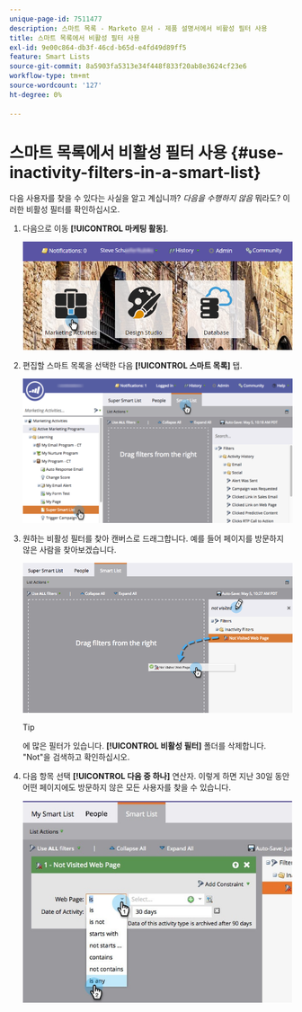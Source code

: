 ```yaml
---
unique-page-id: 7511477
description: 스마트 목록 - Marketo 문서 - 제품 설명서에서 비활성 필터 사용
title: 스마트 목록에서 비활성 필터 사용
exl-id: 9e00c864-db3f-46cd-b65d-e4fd49d89ff5
feature: Smart Lists
source-git-commit: 8a5903fa5313e34f448f833f20ab8e3624cf23e6
workflow-type: tm+mt
source-wordcount: '127'
ht-degree: 0%

---
```


# 스마트 목록에서 비활성 필터 사용 {#use-inactivity-filters-in-a-smart-list}

다음 사용자를 찾을 수 있다는 사실을 알고 계십니까? _다음을 수행하지 않음_ 뭐라도? 이러한 비활성 필터를 확인하십시오.

1. 다음으로 이동 **[!UICONTROL 마케팅 활동]**.

   ![](assets/login-marketing-activities-3.png)

1. 편집할 스마트 목록을 선택한 다음 **[!UICONTROL 스마트 목록]** 탭.

   ![](assets/smartlist-choose.png)

1. 원하는 비활성 필터를 찾아 캔버스로 드래그합니다. 예를 들어 페이지를 방문하지 않은 사람을 찾아보겠습니다.

   ![](assets/draginactivityfilter.png)

   >[!TIP]
   >
   >에 많은 필터가 있습니다. **[!UICONTROL 비활성 필터]** 폴더를 삭제합니다. &quot;Not&quot;을 검색하고 확인하십시오.

1. 다음 항목 선택 **[!UICONTROL 다음 중 하나]** 연산자. 이렇게 하면 지난 30일 동안 어떤 페이지에도 방문하지 않은 모든 사용자를 찾을 수 있습니다.

   ![](assets/mysmartlist-people.jpg)
